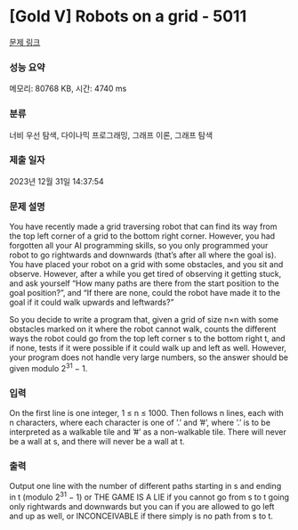 # [Gold V] Robots on a grid - 5011 

[문제 링크](https://www.acmicpc.net/problem/5011) 

### 성능 요약

메모리: 80768 KB, 시간: 4740 ms

### 분류

너비 우선 탐색, 다이나믹 프로그래밍, 그래프 이론, 그래프 탐색

### 제출 일자

2023년 12월 31일 14:37:54

### 문제 설명

<p>You have recently made a grid traversing robot that can find its way from the top left corner of a grid to the bottom right corner. However, you had forgotten all your AI programming skills, so you only programmed your robot to go rightwards and downwards (that’s after all where the goal is). You have placed your robot on a grid with some obstacles, and you sit and observe. However, after a while you get tired of observing it getting stuck, and ask yourself “How many paths are there from the start position to the goal position?”, and “If there are none, could the robot have made it to the goal if it could walk upwards and leftwards?”</p>

<p>So you decide to write a program that, given a grid of size n×n with some obstacles marked on it where the robot cannot walk, counts the different ways the robot could go from the top left corner s to the bottom right t, and if none, tests if it were possible if it could walk up and left as well. However, your program does not handle very large numbers, so the answer should be given modulo 2<sup>31</sup> − 1.</p>

### 입력 

 <p>On the first line is one integer, 1 ≤ n ≤ 1000. Then follows n lines, each with n characters, where each character is one of ’.’ and ’#’, where ’.’ is to be interpreted as a walkable tile and ’#’ as a non-walkable tile. There will never be a wall at s, and there will never be a wall at t.</p>

### 출력 

 <p>Output one line with the number of different paths starting in s and ending in t (modulo 2<sup>31</sup> − 1) or THE GAME IS A LIE if you cannot go from s to t going only rightwards and downwards but you can if you are allowed to go left and up as well, or INCONCEIVABLE if there simply is no path from s to t.</p>

